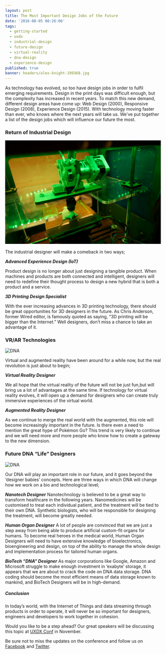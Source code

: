 ```yaml
---
layout: post
title: The Most Important Design Jobs of the Future
date: '2016-08-05 08:26:06'
tags:
  - getting-started
  - uxdx
  - industrial-design
  - future-design
  - virtual-reality
  - dna-design
  - experience-design
published: true
banner: headers/alex-knight-199368.jpg
---
```


As technology has evolved, so too have design jobs in order to fulfil emerging requirements. Design in the print days was difficult enough, but the complexity has increased in recent years. To match this new demand, different design areas have come up: Web Design (2000), Responsive Design (2008), Experience Design (2015). With technology moving faster than ever, who knows where the next years will take us. We've put together a list of the design jobs which will influence our future the most.

### Return of Industrial Design
![3D-Printing](/images/3Dprinting.jpg)

The industrial designer will make a comeback in two ways; 

***Advanced Experience Design (IoT)***

Product design is no longer about just designing a tangible product. When machines and products are both connected and intelligent, designers will need to redefine their thought process to design a new hybrid that is both a product and a service.

***3D Printing Design Specialist***

With the ever increasing advances in 3D printing technology, there should be great opportunities for 3D designers in the future. As Chris Anderson, former Wired editor, is famously quoted as saying, “3D printing will be bigger than the Internet.” Well designers, don’t miss a chance to take an advantage of it.

### VR/AR Technologies
![DNA](/images/ps-vr.jpg)

Virtual and augmented reality have been around for a while now, but the real revolution is just about to begin;

***Virtual Reality Designer***

We all hope that the virtual reality of the future will not be just fun,but will bring us a lot of advantages at the same time. If technology for virtual reality evolves, it will open up a demand for designers who can create truly immersive experiences of the virtual world.

***Augmented Reality Designer***

As we continue to merge the real world with the augmented, this role will become increasingly important in the future. Is there even a need to mention the great hype of Pokémon Go? This trend is very likely to continue and we will need more and more people who know how to create a gateway to the new dimension.

### Future DNA “Life” Designers
![DNA](/images/design-future-1.jpg)

Our DNA will play an important role in our future, and it goes beyond the ‘designer babies’ concepts. Here are three ways in which DNA will change how we work on a bio and technological level; 

***Nanotech Designer***
Nanotechnology is believed to be a great way to transform healthcare in the following years. Nanomedicines will be customised to treat each individual patient, and the treatment will be tied to their own DNA. Synthetic biologists, who will be responsible for designing the treatment, will become greatly needed.

***Human Organ Designer***
A lot of people are convinced that we are just a step away from being able to produce artificial custom-fit organs for humans. To become real heroes in the medical world, Human Organ Designers will need to have extensive knowledge of bioelectronics, bioengineering and design, on top of the ability to manage the whole design and implementation process for tailored human organs.

***BioTech “DNA” Designer***
As major corporations like Google, Amazon and Microsoft struggle to make enough investment in ‘exabyte’ storage, it appears that we are about to crack the code on DNA data storage. DNA coding should become the most efficient means of data storage known to mankind, and BioTech Designers will be in high-demand.

##### Conclusion
In today’s world, with the Internet of Things and data streaming through products in order to operate, it will never be so important for designers, engineers and developers to work together in cohesion.

Would you like to be a step ahead? Our great speakers will be discussing this topic at [UXDX Conf](https://uxdxconf.com/) in November.

Be sure not to miss the updates on the conference and follow us on [Facebook](https://www.facebook.com/uxdxconf) and [Twitter](https://twitter.com/uxdxconf).
